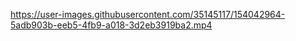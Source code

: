 

https://user-images.githubusercontent.com/35145117/154042964-5adb903b-eeb5-4fb9-a018-3d2eb3919ba2.mp4

